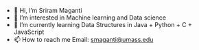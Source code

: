 - 👋 Hi, I’m Sriram Maganti
- 👀 I’m interested in Machine learning and Data science
- 🌱 I’m currently learning Data Structures in Java + Python + C + JavaScript
- 📫 How to reach me 
Email: smaganti@umass.edu

<!---
soccermaganti/soccermaganti is a ✨ special ✨ repository because its `README.md` (this file) appears on your GitHub profile.
You can click the Preview link to take a look at your changes.
--->
